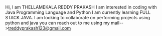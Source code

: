 Hi, I am THELLAMEKALA REDDY PRAKASH
I am interested in coding with Java Programming Language and Python
I am currently learning FULL STACK JAVA.
I am looking to collaborate on performing projects using python and java
you can reach out to me using my mail-->treddyprakash123@gmail.com
